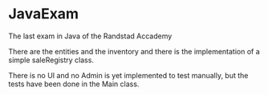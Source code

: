 # JavaExam
The last exam in Java of the Randstad Accademy


There are the entities and the inventory and there is the implementation of a simple saleRegistry class.

There is no UI and no Admin is yet implemented to test manually, but the tests have been done in the Main class.

